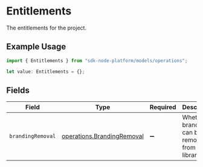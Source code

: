 # Entitlements

The entitlements for the project.

## Example Usage

```typescript
import { Entitlements } from "sdk-node-platform/models/operations";

let value: Entitlements = {};
```

## Fields

| Field                                                                    | Type                                                                     | Required                                                                 | Description                                                              |
| ------------------------------------------------------------------------ | ------------------------------------------------------------------------ | ------------------------------------------------------------------------ | ------------------------------------------------------------------------ |
| `brandingRemoval`                                                        | [operations.BrandingRemoval](../../models/operations/brandingremoval.md) | :heavy_minus_sign:                                                       | Whether branding can be removed from the UI library.                     |